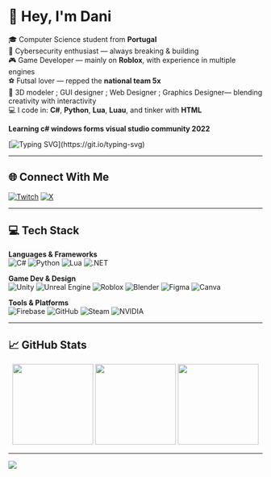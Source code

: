 # 👋 Hey, I'm Dani

🎓 Computer Science student from **Portugal**  
🔐 Cybersecurity enthusiast — always breaking & building  
🎮 Game Developer — mainly on **Roblox**, with experience in multiple engines  
⚽ Futsal lover — repped the **national team 5x**  
🎨 3D modeler ; GUI designer ; Web Designer ; Graphics Designer— blending creativity with interactivity  
💻 I code in: **C#**, **Python**, **Lua**, **Luau**, and tinker with **HTML**

**Learning c# windows forms visual studio community 2022**

[![Typing SVG](https://readme-typing-svg.herokuapp.com?font=Fredoka&pause=1000&color=F70000&width=435&lines=Welcome+to+my+profile;Roblox+Developer+1M%2B+Visits+Across+Platform;Coms+Are+Open!)](https://git.io/typing-svg)

---

## 🌐 Connect With Me

[![Twitch](https://img.shields.io/badge/Twitch-%239146FF.svg?style=for-the-badge&logo=twitch&logoColor=white)](https://www.twitch.tv/dev_danixx)
[![X](https://img.shields.io/badge/X-black.svg?style=for-the-badge&logo=x&logoColor=white)](https://x.com/Dev_Danixx)

---

## 💻 Tech Stack

**Languages & Frameworks**  
![C#](https://img.shields.io/badge/C%23-%23239120.svg?style=flat&logo=csharp&logoColor=white)
![Python](https://img.shields.io/badge/Python-%233670A0.svg?style=flat&logo=python&logoColor=ffdd54)
![Lua](https://img.shields.io/badge/Lua-%232C2D72.svg?style=flat&logo=lua&logoColor=white)
![.NET](https://img.shields.io/badge/.NET-5C2D91?style=flat&logo=dotnet&logoColor=white)

**Game Dev & Design**  
![Unity](https://img.shields.io/badge/Unity-%23000000.svg?style=flat&logo=unity&logoColor=white)
![Unreal Engine](https://img.shields.io/badge/Unreal-%23313131.svg?style=flat&logo=unrealengine&logoColor=white)
![Roblox](https://img.shields.io/badge/Roblox-black?style=flat&logo=roblox&logoColor=white)
![Blender](https://img.shields.io/badge/Blender-%23F5792A.svg?style=flat&logo=blender&logoColor=white)
![Figma](https://img.shields.io/badge/Figma-%23F24E1E.svg?style=flat&logo=figma&logoColor=white)
![Canva](https://img.shields.io/badge/Canva-%2300C4CC.svg?style=flat&logo=Canva&logoColor=white)

**Tools & Platforms**  
![Firebase](https://img.shields.io/badge/Firebase-%23039BE5.svg?style=flat&logo=firebase&logoColor=white)
![GitHub](https://img.shields.io/badge/GitHub-%23121011.svg?style=flat&logo=github&logoColor=white)
![Steam](https://img.shields.io/badge/Steam-%23000000.svg?style=flat&logo=steam&logoColor=white)
![NVIDIA](https://img.shields.io/badge/NVIDIA-%2376B900.svg?style=flat&logo=nvidia&logoColor=white)

---

## 📈 GitHub Stats

<div align="center">
  <img src="https://github-readme-stats.vercel.app/api?username=danixxficial&theme=dark&show_icons=true&hide_border=false&include_all_commits=true" height="160"/>
  <img src="https://nirzak-streak-stats.vercel.app/?user=danixxficial&theme=dark&hide_border=false" height="160"/>
  <img src="https://github-readme-stats.vercel.app/api/top-langs/?username=danixxficial&theme=dark&hide_border=false&layout=compact" height="160"/>
</div>

---

[![](https://visitcount.itsvg.in/api?id=danixxficial&icon=0&color=0)](https://visitcount.itsvg.in)
